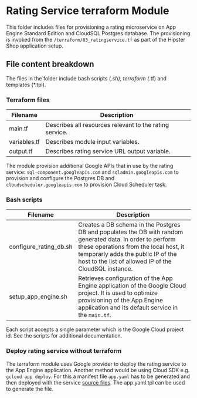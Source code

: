 # Rating Service terraform Module

This folder includes files for provisioning a rating microservice on App Engine Standard Edition and CloudSQL Postgres database.
The provisioning is invoked from the `/terraform/03_ratingservice.tf` as part of the Hipster Shop application setup.

## File content breakdown

The files in the folder include bash scripts (*.sh), terraform (*.tf) and templates (*.tpl).

### Terraform files

| Filename | Description |
|---|---|
| main.tf | Describes all resources relevant to the rating service. |
| variables.tf | Describes module input variables. |
| output.tf | Describes rating service URL output variable. |

The module provision additional Google APIs that in use by the rating service: `sql-component.googleapis.com` and `sqladmin.googleapis.com` to provision and configure the Postgres DB and `cloudscheduler.googleapis.com` to provision Cloud Scheduler task.

### Bash scripts

| Filename | Description |
|---|---|
| configure_rating_db.sh | Creates a DB schema in the Postgres DB and populates the DB with random generated data. In order to perform these operations from the local host, it temporarly adds the public IP of the host to the list of allowed IP of the CloudSQL instance. |
| setup_app_engine.sh | Retrieves configuration of the App Engine application of the Google Cloud project. It is used to optimize provisioning of the App Engine application and its default service in the `main.tf`. |

Each script accepts a single parameter which is the Google Cloud project id. See the scripts for additional documentation.

### Deploy rating service without terraform

The terraform module uses Google provider to deploy the rating service to the App Engine application. Another method would be using Cloud SDK e.g. `gcloud app deploy`.
For this a manifest file `app.yaml` has to be generated and then deployed with the service [source files](https://github.com/GoogleCloudPlatform/cloud-ops-sandbox/tree/master/src/ratingservice).
The app.yaml.tpl can be used to generate the file.

